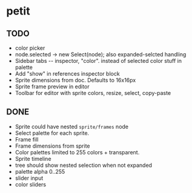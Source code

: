 # petit

## TODO

* color picker
* node.selected → new Select(node); also expanded-selcted handling
* Sidebar tabs -- inspector, "color". instead of selected color stuff in palette
* Add "show" in references inspector block
* Sprite dimensions from doc. Defaults to 16x16px
* Sprite frame preview in editor
* Toolbar for editor with sprite colors, resize, select, copy-paste

## DONE

* Sprite could have nested `sprite/frames` node
* Select palette for each sprite.
* Frame fill
* Frame dimensions from sprite
* Color palettes limited to 255 colors + transparent.
* Sprite timeline
* tree should show nested selection when not expanded
* palette alpha 0..255
* slider input
* color sliders
